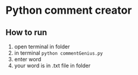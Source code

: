 # Python comment creator

## How to run

1. open terminal in folder
2. in terminal `python commentGenius.py`
3. enter word
4. your word is in .txt file in folder
